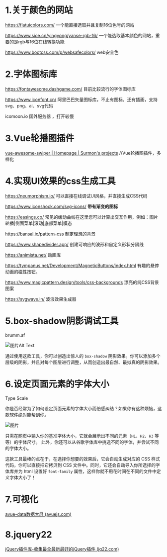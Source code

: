 # 1.关于颜色的网站

https://flatuicolors.com/      一个能直接选取并且复制16位色号的网站

https://www.sioe.cn/yingyong/yanse-rgb-16/    一个能选取基本颜色的网站，重要的是rgb与16位在线转换功能

https://www.bootcss.com/p/websafecolors/       web安全色







# 2.字体图标库

https://fontawesome.dashgame.com/            目前比较流行的字体图标库

https://www.iconfont.cn/               阿里巴巴矢量图标库，不止有图标，还有插画，支持svg、png、ai、svg代码

icomoon.io                                国外服务器 ，打开较慢





# 3.Vue轮播图插件

[vue-awesome-swiper | Homepage | Surmon's projects](https://github.surmon.me/vue-awesome-swiper/)     //Vue轮播图插件，多样化



# 4.实现UI效果的css生成工具

https://neumorphism.io/       可以直接在线调试UI风格，并直接生成CSS代码

https://www.iconshock.com/svg-icons/           **带有渐变的图标**

https://easings.co/           常见的缓动曲线在这里您可以计算出交互作用，例如：图片轮播|侧面菜单|滚动|底部菜单|模态

https://bansal.io/pattern-css          制定理想的背景

https://www.shapedivider.app/      创建可响应的波形和自定义形状分隔线

https://animista.net/                      动画库

https://tympanus.net/Development/MagneticButtons/index.html       有趣的悬停动画的磁性按钮。

https://www.magicpattern.design/tools/css-backgrounds                  漂亮的纯CSS背景图案

https://svgwave.in/                                             波浪效果生成器

# 5.box-shadow阴影调试工具

brumm.af

![图片](C:\Users\Administrator\Desktop\项目笔记\常用网站\开发时常用网站\README.assets\640)Alt Text

通过使用这款工具，你可以创造出惊人的 `box-shadow` 阴影效果。你可以添加多个层级的阴影，并且对每个图层进行调整，从而创造出最自然、最拟真的阴影效果。

# 6.设定页面元素的字体大小

Type Scale

你是否经常为了如何设定页面元素的字体大小而倍感纠结？如果你有这种烦恼，这款软件绝对能帮到你。

![图片](C:\Users\Administrator\Desktop\项目笔记\常用网站\开发时常用网站\README.assets\640)

只需在网页中输入你的基准字体大小，它就会展示出不同的元素（`H1`、`H2`、`H3` 等等）的字体尺寸。
此外，你还可以从谷歌字体库中挑选不同的字体，并尝试不同的字体大小。

这款工具最棒的点在于，在选择你想要的效果后，它会自动生成对应的 CSS 样式代码，你可以直接把它拷贝到 CSS 文件中。同时，它还会自动导入你所选择的字体库并为 html 设置好 `font-family` 属性，这样你就不用花时间在不同的文件中定义字体大小了！

# 7.可视化

[avue-data数据大屏 (avuejs.com)](https://data.avuejs.com/)



# 8.jquery22

[jQuery插件库-收集最全最新最好的jQuery插件 (jq22.com)](https://www.jq22.com/)